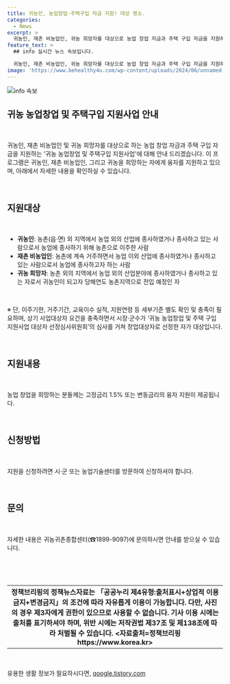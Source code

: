 ```yaml
---
title: 귀농인, 농업창업·주택구입 자금 지원! 대상 명소.
categories:
  - News
excerpt: >
  귀농인, 재촌 비농업인, 귀농 희망자를 대상으로 농업 창업 자금과 주택 구입 자금을 지원하는 귀농 농업창업 및 주택구입 지원사업이 진행 중이다. 귀농, 재촌 비농업인, 귀농 희망자는 지원대상으로, 융자 지원 및 방문 신청 등으로 지원을 받을 수 있다. 지원을 희망하는 사람들은 귀농귀촌종합센터(☎18999097)로 문의할 수 있다.
feature_text: >
  ## info 실시간 뉴스 속보입니다.

  귀농인, 재촌 비농업인, 귀농 희망자를 대상으로 농업 창업 자금과 주택 구입 자금을 지원하는 귀농 농업창업 및 주택구입 지원사업이 진행 중이다. 귀농, 재촌 비농업인, 귀농 희망자는 지원대상으로, 융자 지원 및 방문 신청 등으로 지원을 받을 수 있다. 지원을 희망하는 사람들은 귀농귀촌종합센터(☎18999097)로 문의할 수 있다.
image: 'https://www.behealthy4u.com/wp-content/uploads/2024/06/unnamed-file.png'
---
```


<p><img src="https://www.behealthy4u.com/wp-content/uploads/2024/06/unnamed-file.png" alt="info 속보" /></p>

<h2 data-ke-size="size26">귀농 농업창업 및 주택구입 지원사업 안내</h2>

<p data-ke-size="size16">&nbsp;</p>

<p data-ke-size="size16">귀농인, 재촌 비농업인 및 귀농 희망자를 대상으로 하는 농업 창업 자금과 주택 구입 자금을 지원하는 '귀농 농업창업 및 주택구입 지원사업'에 대해 안내 드리겠습니다. 이 프로그램은 귀농인, 재촌 비농업인, 그리고 귀농을 희망하는 자에게 융자를 지원하고 있으며, 아래에서 자세한 내용을 확인하실 수 있습니다.</p>

<p data-ke-size="size16">&nbsp;</p>

<h2 data-ke-size="size24">지원대상</h2>

<p data-ke-size="size16">&nbsp;</p>

<ul>
<li><b>귀농인</b>: 농촌(읍·면) 외 지역에서 농업 외의 산업에 종사하였거나 종사하고 있는 사람으로서 농업에 종사하기 위해 농촌으로 이주한 사람</li>
<li><b>재촌 비농업인</b>: 농촌에 계속 거주하면서 농업 이외 산업에 종사하였거나 종사하고 있는 사람으로서 농업에 종사하고자 하는 사람</li>
<li><b>귀농 희망자</b>: 농촌 외의 지역에서 농업 외의 산업분야에 종사하였거나 종사하고 있는 자로서 귀농인이 되고자 당해연도 농촌지역으로 전입 예정인 자</li>
</ul>

<p data-ke-size="size16">&nbsp;</p>

<p data-ke-size="size16">※ 단, 이주기한, 거주기간, 교육이수 실적, 지원연령 등 세부기준 별도 확인 및 충족이 필요하며, 상기 사업대상자 요건을 충족하면서 시장·군수가 ‘귀농 농업창업 및 주택 구입 지원사업 대상자 선정심사위원회’의 심사를 거쳐 창업대상자로 선정한 자가 대상입니다.</p>

<p data-ke-size="size16">&nbsp;</p>

<h2 data-ke-size="size24">지원내용</h2>

<p data-ke-size="size16">&nbsp;</p>

<p data-ke-size="size16">농업 창업을 희망하는 분들께는 고정금리 1.5% 또는 변동금리의 융자 지원이 제공됩니다.</p>

<p data-ke-size="size16">&nbsp;</p>

<h2 data-ke-size="size24">신청방법</h2>

<p data-ke-size="size16">&nbsp;</p>

<p data-ke-size="size16">지원을 신청하려면 시·군 또는 농업기술센터를 방문하여 신청하셔야 합니다.</p>

<p data-ke-size="size16">&nbsp;</p>

<h2 data-ke-size="size24">문의</h2>

<p data-ke-size="size16">&nbsp;</p>

<p data-ke-size="size16">자세한 내용은 귀농귀촌종합센터(☎1899-9097)에 문의하시면 안내를 받으실 수 있습니다.</p>

<p data-ke-size="size16">&nbsp;</p>

<p data-ke-size="size16">&nbsp;</p>

<table style="width: 100%;">
<tbody>
<tr>
<td style="text-align: center; height: 17px;"><b>정책브리핑의 정책뉴스자료는 「공공누리 제4유형:출처표시+상업적 이용금지+변경금지」의 조건에 따라 자유롭게 이용이 가능합니다. 다만, 사진의 경우 제3자에게 권한이 있으므로 사용할 수 없습니다. 기사 이용 시에는 출처를 표기하셔야 하며, 위반 시에는 저작권법 제37조 및 제138조에 따라 처벌될 수 있습니다. &lt;자료출처=정책브리핑 https://www.korea.kr&gt;</b></td>
</tr>
</tbody>
</table>

<p data-ke-size="size16">&nbsp;</p>
유용한 생활 정보가 필요하시다면, <a href="https://qoogle.tistory.com" rel="dofollow">qoogle.tistory.com</a>


